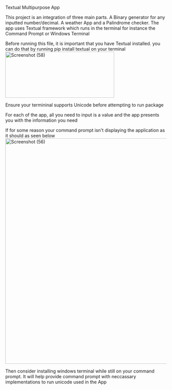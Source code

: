 Textual Multipurpose App

This project is an integration of three main parts. A Binary generator for any inputted number/decimal. A weather App and a Palindrome checker. The app uses Textual framework which runs in the terminal for instance the Command Prompt or Windows Terminal

Before running this file, it is important that you have Textual installed. you can do that by running pip install textual on your terminal
<img width="340" height="144" alt="Screenshot (58)" src="https://github.com/user-attachments/assets/979ca541-bcb4-497f-900f-8610cd774f5a" />


Ensure your termininal supports Unicode before attempting to run package

For each of the app, all you need to input is a value and the app presents you with the information you need

If for some reason your command prompt isn't displaying the application as it should as seen below
<img width="1312" height="705" alt="Screenshot (56)" src="https://github.com/user-attachments/assets/23b0d9d9-1917-4a9f-8f78-13d979d79901" />

Then consider installing windows terminal while still on your command prompt. It will help provide command prompt with neccassary implementations to run unicode used in the App

